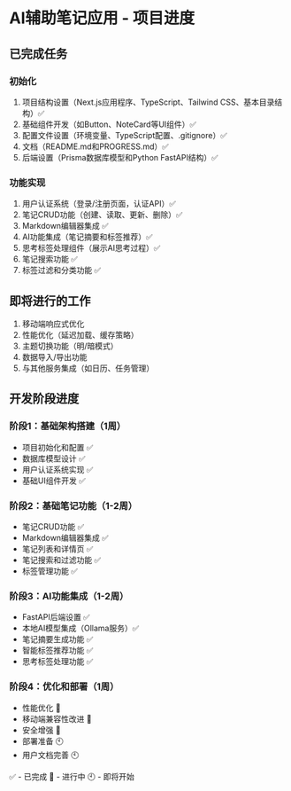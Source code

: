 # AI辅助笔记应用 - 项目进度

## 已完成任务

### 初始化
1. 项目结构设置（Next.js应用程序、TypeScript、Tailwind CSS、基本目录结构）✅
2. 基础组件开发（如Button、NoteCard等UI组件）✅
3. 配置文件设置（环境变量、TypeScript配置、.gitignore）✅
4. 文档（README.md和PROGRESS.md）✅
5. 后端设置（Prisma数据库模型和Python FastAPI结构）✅

### 功能实现
1. 用户认证系统（登录/注册页面，认证API）✅
2. 笔记CRUD功能（创建、读取、更新、删除）✅
3. Markdown编辑器集成 ✅
4. AI功能集成（笔记摘要和标签推荐）✅
5. 思考标签处理组件（展示AI思考过程）✅
6. 笔记搜索功能 ✅
7. 标签过滤和分类功能 ✅

## 即将进行的工作

1. 移动端响应式优化
2. 性能优化（延迟加载、缓存策略）
3. 主题切换功能（明/暗模式）
4. 数据导入/导出功能
5. 与其他服务集成（如日历、任务管理）

## 开发阶段进度

### 阶段1：基础架构搭建（1周）
- 项目初始化和配置 ✅
- 数据库模型设计 ✅
- 用户认证系统实现 ✅
- 基础UI组件开发 ✅

### 阶段2：基础笔记功能（1-2周）
- 笔记CRUD功能 ✅
- Markdown编辑器集成 ✅
- 笔记列表和详情页 ✅
- 笔记搜索和过滤功能 ✅
- 标签管理功能 ✅

### 阶段3：AI功能集成（1-2周）
- FastAPI后端设置 ✅
- 本地AI模型集成（Ollama服务）✅
- 笔记摘要生成功能 ✅
- 智能标签推荐功能 ✅
- 思考标签处理功能 ✅

### 阶段4：优化和部署（1周）
- 性能优化 🔄
- 移动端兼容性改进 🔄
- 安全增强 🔄
- 部署准备 🕙
- 用户文档完善 🕙

✅ - 已完成
🔄 - 进行中
🕙 - 即将开始 